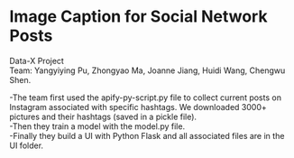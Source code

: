 # Image Caption for Social Network Posts
Data-X Project \
Team: Yangyiying Pu, Zhongyao Ma, Joanne Jiang, Huidi Wang, Chengwu Shen.

-The team first used the apify-py-script.py file to collect current posts on Instagram associated with specific hashtags. We downloaded 3000+ pictures and their hashtags (saved in a pickle file).\
-Then they train a model with the model.py file.\
-Finally they build a UI with Python Flask and all associated files are in the UI folder.
